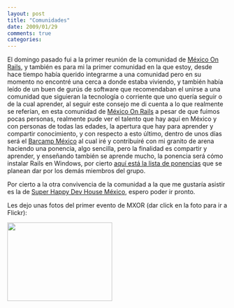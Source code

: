 ```yaml
---
layout: post
title: "Comunidades"
date: 2009/01/29
comments: true
categories: 
---
```


El domingo pasado fui a la primer reunión de la comunidad de <a href="http://www.mexicoonrails.com.mx">México On Rails</a>, y también es para mi la primer comunidad en la que estoy, desde hace tiempo había querido integrarme a una comunidad pero en su momento no encontré una cerca a donde estaba viviendo, y también había leído de un buen de gurús de software que recomendaban el unirse a una comunidad que siguieran la tecnología o corriente que uno quería seguir o de la cual aprender, al seguir este consejo me di cuenta a lo que realmente se referían, en esta comunidad de <a href="http://www.mexicoonrails.com.mx">México On Rails</a> a pesar de que fuimos pocas personas, realmente pude ver el talento que hay aquí en México y con personas de todas las edades, la apertura que hay para aprender y compartir conocimiento, y con respecto a esto último, dentro de unos días será el <a href="http://barcamp.org/BarCampMexico">Barcamp México</a> al cual iré y contribuiré con mi granito de arena haciendo una ponencia, algo sencilla, pero la finalidad es compartir y aprender, y enseñando también se aprende mucho, la ponencia será cómo instalar Rails en Windows, por cierto <a href="http://groups.google.com/group/mxor/browse_thread/thread/b9b872ae2360baf8#">aquí está la lista de ponencias</a> que se planean dar por los demás miembros del grupo.

<!-- more -->

Por cierto a la otra convivencia de la comunidad a la que me gustaría asistir es la de <a href="http://shdhmexicocity.org/">Super Happy Dev House México</a>, espero poder ir pronto.

Les dejo unas fotos del primer evento de MXOR (dar click en la foto para ir a Flickr):

<a href="http://flickr.com/search/?q=Mexico%20on%20rails&amp;w=41496390%40N00"><img class="alignnone" src="http://farm4.static.flickr.com/3121/3236190410_84a244660c_m.jpg" alt="" width="240" height="180" /></a>
